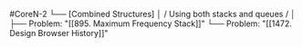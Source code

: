 #CoreN-2
└── [Combined Structures]
    │   / Using both stacks and queues /
    │
    ├── Problem: "[[895. Maximum Frequency Stack]]"
    └── Problem: "[[1472. Design Browser History]]"